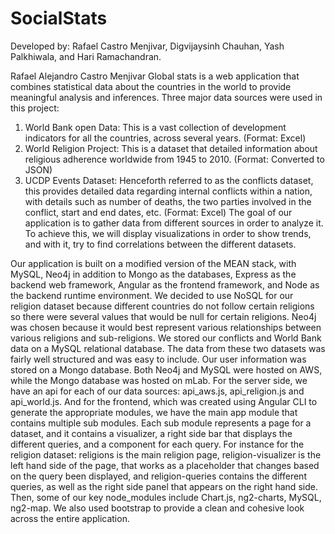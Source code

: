 # SocialStats
Developed by: Rafael Castro Menjivar, Digvijaysinh Chauhan, Yash Palkhiwala, and Hari Ramachandran.

Rafael Alejandro Castro Menjivar
Global stats is a web application that combines statistical data about the countries in the world to
provide meaningful analysis and inferences. Three major data sources were used in this project:
1. World Bank open Data: This is a vast collection of development indicators for all the
countries, across several years. (Format: Excel)
2. World Religion Project: This is a dataset that detailed information about religious
adherence worldwide from 1945 to 2010. (Format: Converted to JSON)
3. UCDP Events Dataset: Henceforth referred to as the conflicts dataset, this provides
detailed data regarding internal conflicts within a nation, with details such as number of
deaths, the two parties involved in the conflict, start and end dates, etc. (Format: Excel)
The goal of our application is to gather data from different sources in order to analyze it. To
achieve this, we will display visualizations in order to show trends, and with it, try to find
correlations between the different datasets.

Our application is built on a modified version of the MEAN stack, with MySQL, Neo4j in
addition to Mongo as the databases, Express as the backend web framework, Angular as the
frontend framework, and Node as the backend runtime environment.
We decided to use NoSQL for our religion dataset because different countries do not follow
certain religions so there were several values that would be null for certain religions. Neo4j was
chosen because it would best represent various relationships between various religions and
sub-religions. We stored our conflicts and World Bank data on a MySQL relational database.
The data from these two datasets was fairly well structured and was easy to include.
Our user information was stored on a Mongo database. Both Neo4j and MySQL were hosted on
AWS, while the Mongo database was hosted on mLab.
For the server side, we have an api for each of our data sources: api_aws.js, api_religion.js and
api_world.js. And for the frontend, which was created using Angular CLI to generate the
appropriate modules, we have the main app module that contains multiple sub modules. Each sub
module represents a page for a dataset, and it contains a visualizer, a right side bar that displays
the different queries, and a component for each query. For instance for the religion dataset:
religions is the main religion page, religion-visualizer is the left hand side of the page, that works
as a placeholder that changes based on the query been displayed, and religion-queries contains
the different queries, as well as the right side panel that appears on the right hand side.
Then, some of our key node_modules include Chart.js, ng2-charts, MySQL, ng2-map. We also
used bootstrap to provide a clean and cohesive look across the entire application.
